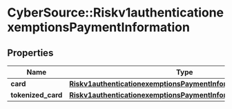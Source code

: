 # CyberSource::Riskv1authenticationexemptionsPaymentInformation

## Properties
Name | Type | Description | Notes
------------ | ------------- | ------------- | -------------
**card** | [**Riskv1authenticationexemptionsPaymentInformationCard**](Riskv1authenticationexemptionsPaymentInformationCard.md) |  | [optional] 
**tokenized_card** | [**Riskv1authenticationexemptionsPaymentInformationTokenizedCard**](Riskv1authenticationexemptionsPaymentInformationTokenizedCard.md) |  | [optional] 


